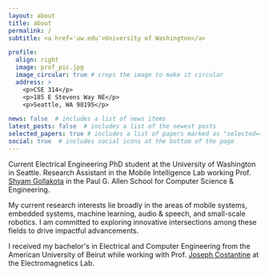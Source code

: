 ```yaml
---
layout: about
title: about
permalink: /
subtitle: <a href='uw.edu'>University of Washington</a>

profile:
  align: right
  image: prof_pic.jpg
  image_circular: true # crops the image to make it circular
  address: >
    <p>CSE 314</p>
    <p>185 E Stevens Way NE</p>
    <p>Seattle, WA 98195</p>

news: false  # includes a list of news items
latest_posts: false  # includes a list of the newest posts
selected_papers: true # includes a list of papers marked as "selected={true}"
social: true  # includes social icons at the bottom of the page
---
```


Current Electrical Engineering PhD student at the University of Washington in Seattle. Research Assistant in the Mobile Intelligence Lab working Prof. [Shyam Gollakota](https://homes.cs.washington.edu/~gshyam/) in the Paul G. Allen School for Computer Science & Engineering.

My current research interests lie broadly in the areas of mobile systems, embedded systems, machine learning, audio & speech, and small-scale robotics. I am committed to exploring innovative intersections among these fields to drive impactful advancements.

I received my bachelor's in Electrical and Computer Engineering from the American University of Beirut while working with Prof. [Joseph Costantine](https://www.aub.edu.lb/pages/profile.aspx?memberId=jc14) at the Electromagnetics Lab.
